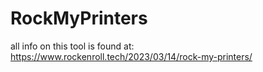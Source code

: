 # RockMyPrinters

all info on this tool is found at: https://www.rockenroll.tech/2023/03/14/rock-my-printers/
